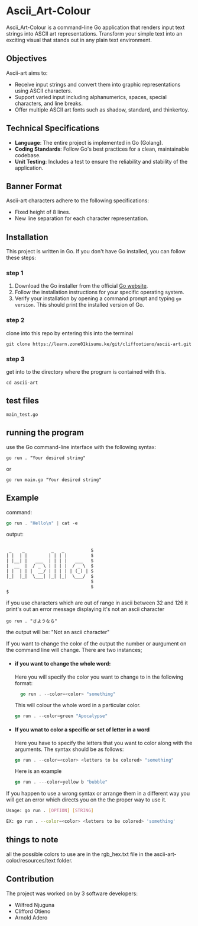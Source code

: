 # Ascii_Art-Colour

Ascii_Art-Colour is a command-line Go application that renders input text strings into ASCII art representations. Transform your simple text into an exciting visual that stands out in any plain text environment.

## Objectives

Ascii-art aims to:

- Receive input strings and convert them into graphic representations using ASCII characters.
- Support varied input including alphanumerics, spaces, special characters, and line breaks.
- Offer multiple ASCII art fonts such as shadow, standard, and thinkertoy.

## Technical Specifications

- **Language**: The entire project is implemented in Go (Golang).
- **Coding Standards**: Follow Go's best practices for a clean, maintainable codebase.
- **Unit Testing**: Includes a test to ensure the reliability and stability of the application.

## Banner Format

Ascii-art characters adhere to the following specifications:

- Fixed height of 8 lines.
- New line separation for each character representation.

## Installation
    

This project is written in Go. If you don't have Go installed, you can follow these steps:
### step 1
1. Download the Go installer from the official [Go website](https://go.dev/doc/install).
2. Follow the installation instructions for your specific operating system.
3. Verify your installation by opening a command prompt and typing `go version`. This should print the installed version of Go.

### step 2

clone into this repo by entering this into the terminal

    git clone https://learn.zone01kisumu.ke/git/cliffootieno/ascii-art.git

### step 3
get into to the directory where the program is contained with this.

```
cd ascii-art
```

## test files
    main_test.go

## running the program
use the Go command-line interface with the following syntax:

```shell
go run . "Your desired string"
```

or 
```
go run main.go "Your desired string"
```

## Example
command:

```go
go run . "Hello\n" | cat -e
```
output:
```

 _    _          _   _          $
| |  | |        | | | |         $
| |__| |   ___  | | | |   ___   $
|  __  |  / _ \ | | | |  / _ \  $
| |  | | |  __/ | | | | | (_) | $
|_|  |_|  \___| |_| |_|  \___/  $
                                $
                                $
$
```

if you use characters which are out of range in ascii between 32 and 126 it print's out an error message displaying it's not an ascii character
```shell
go run . "さようなら" 
```
the output will be: "Not an ascii character"


If you want to change the color of the output the number or aurgument on the command line will change. There are two instances;

* #### if you want to change the whole word:
    Here you will specify the color you want to change to in the following format:

    ```go
      go run . --color=<color> "something"
    ```

    This will colour the whole word in a particular color.
    ``` go 
    go run . --color=green "Apocalypse"
    ```

* #### If you wnat to color a specific or set of letter in a word
    Here you have to specify the letters that you want to color along with the arguments. The syntax should be as follows:

    ```go 
    go run . --color=<color> <letters to be colored> "something"
    ```

    Here is an example
    ```go
    go run . ---color=yellow b "bubble"
    ```

If you happen to use a wrong syntax or arrange them in a different way you will get an error which directs you on the the proper way to use it.

```bash
Usage: go run . [OPTION] [STRING]

EX: go run . --color=<color> <letters to be colored> 'something'

```

## things to note
all the possible colors to use are in the rgb_hex.txt file in the ascii-art-color/resources/text folder.

## Contribution

The project was worked on by 3 software developers:

* Wilfred Njuguna
* Clifford Otieno
* Arnold Adero
